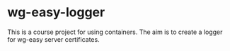 # wg-easy-logger
This is a course project for using containers. The aim is to create a logger for wg-easy server certificates.
